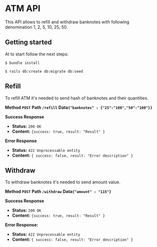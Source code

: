 # ATM API

This API allows to refill and withdraw banknotes with following denomination 1, 2, 5, 10, 25, 50.
## Getting started
At to start follow the next steps:

```
$ bundle install
```

```
$ rails db:create db:migrate db:seed
```

**Refill**
   ----
   To refill ATM it's needed to send hash of banknotes and their quantities.

 **Method `POST`**
 **Path `/refill`**
 **Data`{"banknotes" : {"25":"100","50":"100"}}`**

 **Success Response**

* **Status:** `200 OK`
* **Content:** `{success: true, result: "Result" }`

 **Error Response**

* **Status:** `422 Unprocessable entity`
* **Content:** `{ success: false, result: "Error description" }`

**Withdraw**
   ----
   To withdraw banknotes it's needed to send amount value.

**Method `POST`**
**Path `/withdraw`**
**Data`{"amount" : "115"}`**

 **Success Response**

* **Status:** `200 OK`
* **Content:** `{success: true, result: "Result" }`

 **Error Response:**

* **Status:** `422 Unprocessable entity`
* **Content:** `{ success: false, result: "Error description" }`
